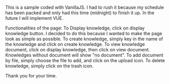 This is a sample coded with VanillaJS. I had to rush it because my schedule has been packed and only had this time (midnight) to finish it up. In the future I will implement VUE. 

Functionalities of the page:
To Display knowledge, click on display knowledge button. I decided to do this because I wanted to make the page look as simple as possible. 
To create knowledge, simply key in the name of the knowledge and click on create knowledge. 
To view knowledge document, click on display knowledge, then click on view document. Knowledges without document will show "no document". 
To add document by file, simply choose the file to add, and click on the upload icon. 
To delete knowledge, simply click on the trash icon. 

Thank you for your time. 
